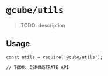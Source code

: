 # `@cube/utils`

> TODO: description

## Usage

```
const utils = require('@cube/utils');

// TODO: DEMONSTRATE API
```
